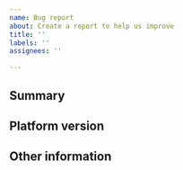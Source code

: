 ```yaml
---
name: Bug report
about: Create a report to help us improve
title: ''
labels: ''
assignees: ''

---
```


<!--
Please only file issues here that you believe represent actual bugs or feature requests.

To make it easier to diagnose your issue, please fill out the following:
-->

## Summary
<!-- A simple summary of the problems you're having. -->

## Platform version
<!-- What version of platform are you observing the problem on? -->

## Other information
<!-- Anything else you can include that'll make it easier for us to help you! -->
